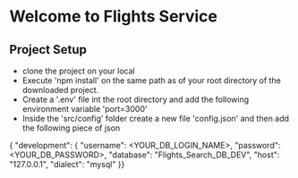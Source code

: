 # Welcome to Flights Service

## Project Setup

- clone the project on your local
- Execute 'npm install' on the same path as of your root directory of the downloaded project.
- Create a '.env' file int the root directory and add the following environment variable
  'port=3000'
- Inside the 'src/config' folder create a new file 'config.json' and then add the following piece of json

{
"development": {
"username": <YOUR_DB_LOGIN_NAME>,
"password": <YOUR_DB_PASSWORD>,
"database": "Flights_Search_DB_DEV",
"host": "127.0.0.1",
"dialect": "mysql"
}}
